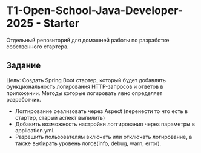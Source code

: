 # T1-Open-School-Java-Developer-2025 - Starter
Отдельный репозиторий для домашней работы по разработке собственного стартера.

## Задание
Цель: Создать Spring Boot стартер, который будет добавлять функциональность логирования HTTP-запросов и ответов в приложении. Методы которые логировать явно определяет разработчик.
- Логгирование реализовать через Aspect (перенести то что есть в стартер, старый аспект выпилить)
- Добавить возможность настройки логгирования через параметры в application.yml.
- Разрешить пользователям включать или отключать логирование, а также выбирать уровень логов(info, debug, warn, error).